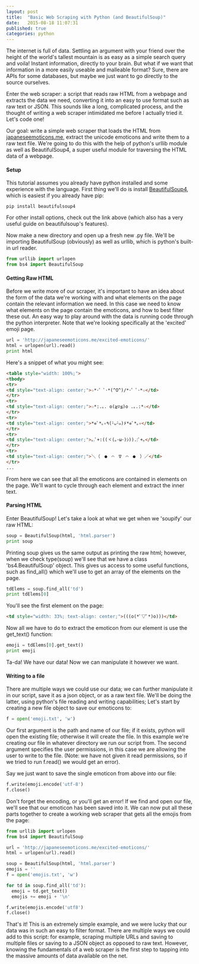 ```yaml
---
layout: post
title:  "Basic Web Scraping with Python (and BeautifulSoup)"
date:   2015-08-18 11:07:31
published: true
categories: python
---
```


The internet is full of data. Settling an argument with your friend over the height of the world's tallest mountain is as easy as a simple search query and voila! Instant information, directly to your brain. But what if we want that information in a more easily useable and malleable format? Sure, there are APIs for some databases, but maybe we just want to go directly to the source ourselves.

Enter the web scraper: a script that reads raw HTML from a webpage and extracts the data we need, converting it into an easy to use format such as raw text or JSON. This sounds like a long, complicated process, and the thought of writing a web scraper intimidated me before I actually tried it. Let's code one!

Our goal: write a simple web scraper that loads the HTML from [japaneseemoticons.me](http://japaneseemoticons.me/triumph-emoticons/), extract the unicode emoticons and write them to a raw text file. We're going to do this with the help of python's urllib module as well as BeautifulSoup4, a super useful module for traversing the HTML data of a webpage. 

#### Setup ####

This tutorial assumes you already have python installed and some experience with the language. First thing we'll do is install [BeautifulSoup4](http://www.crummy.com/software/BeautifulSoup/bs4/doc/#installing-beautiful-soup), which is easiest if you already have pip:

```
pip install beautifulsoup4
```

For other install options, check out the link above (which also has a very useful guide on beautifulsoup's features).

Now make a new directory and open up a fresh new .py file. We'll be importing BeautifulSoup (obviously) as well as urllib, which is python's built-in url reader.

```python
from urllib import urlopen
from bs4 import BeautifulSoup
```

#### Getting Raw HTML ####

Before we write more of our scraper, it's important to have an idea about the form of the data we're working with and what elements on the page contain the relevant information we need. In this case we need to know what elements on the page contain the emoticons, and how to best filter these out. An easy way to play around with the data is running code through the python interpreter. Note that we're looking specifically at the 'excited' emoji page.

```python
url = 'http://japaneseemoticons.me/excited-emoticons/'
html = urlopen(url).read()
print html
```

Here's a snippet of what you might see:
```html
<table style="width: 100%;">
<tbody>
<tr>
<td style="text-align: center;">☆*･゜ﾟ･*(^O^)/*･゜ﾟ･*☆</td>
</tr>
<tr>
<td style="text-align: center;">☆*:.｡. o(≧▽≦)o .｡.:*☆</td>
</tr>
<tr>
<td style="text-align: center;">*✲ﾟ*｡✧٩(･ิᴗ･ิ๑)۶*✲ﾟ*｡✧</td>
</tr>
<tr>
<td style="text-align: center;">｡.ﾟ+:((ヾ(｡･ω･)ｼ)).:ﾟ+｡</td>
</tr>
<tr>
<td style="text-align: center;">＼（　●　⌒　∇　⌒　●　）／</td>
</tr>
...
```

From here we can see that all the emoticons are contained in <td> elements on the page. We'll want to cycle through each <td> element and extract the inner text.

#### Parsing HTML ####

Enter BeautifulSoup! Let's take a look at what we get when we 'soupify' our raw HTML:

```python
soup = BeautifulSoup(html, 'html.parser')
print soup
```

Printing soup gives us the same output as printing the raw html; however, when we check type(soup) we'll see that we have a class 'bs4.BeautifulSoup' object. This gives us access to some useful functions, such as find_all() which we'll use to get an array of the <td> elements on the page.

```python
tdElems = soup.find_all('td')
print tdElems[0]
```

You'll see the first <td> element on the page:

```html
<td style="width: 33%; text-align: center;">(((o(*ﾟ▽ﾟ*)o)))</td>
```

Now all we have to do to extract the emoticon from our <td> element is use the get_text() function:

```python
emoji = tdElems[0].get_text()
print emoji
```

Ta-da! We have our data! Now we can manipulate it however we want.

#### Writing to a file ###

There are multiple ways we could use our data; we can further manipulate it in our script, save it as a json object, or as a raw text file. We'll be doing the latter, using python's file reading and writing capabilities; Let's start by creating a new file object to save our emoticons to:

```python
f = open('emoji.txt', 'w')
```

Our first argument is the path and name of our file; if it exists, python will open the existing file; otherwise it will create the file. In this example we're creating our file in whatever directory we run our script from. The second argument specifies the user permissions, in this case we are allowing the user to write to the file. (Note: we have not given it read permissions, so if we tried to run f.read() we would get an error).

Say we just want to save the single emoticon from above into our file:

```python
f.write(emoji.encode('utf-8')
f.close()
```

Don't forget the encoding, or you'll get an error! If we find and open our file, we'll see that our emoticon has been saved into it. We can now put all these parts together to create a working web scraper that gets all the emojis from the page:

```python
from urllib import urlopen
from bs4 import BeautifulSoup

url = 'http://japaneseemoticons.me/excited-emoticons/'
html = urlopen(url).read()

soup = BeautifulSoup(html, 'html.parser')
emojis = ''
f = open('emojis.txt', 'w')

for td in soup.find_all('td'):
  emoji = td.get_text()
  emojis += emoji + '\n'

f.write(emojis.encode('utf8')
f.close()
```

That's it! This is an extremely simple example, and we were lucky that our data was in such an easy to filter format. There are multiple ways we could add to this script: for example, scraping multiple URLs and saving to multiple files or saving to a JSON object as opposed to raw text. However, knowing the fundamentals of a web scraper is the first step to tapping into the massive amounts of data available on the net. 
